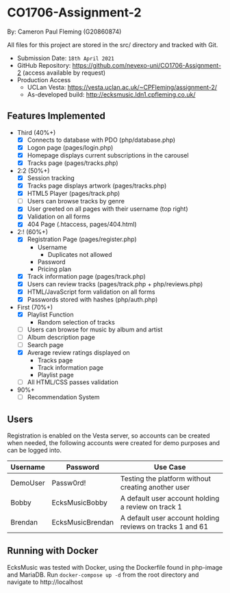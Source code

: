 # CO1706-Assignment-2
By: Cameron Paul Fleming (G20860874)

All files for this project are stored in the src/ directory and tracked with Git.

- Submission Date: `18th April 2021`
- GitHub Repository: https://github.com/nevexo-uni/CO1706-Assignment-2 (access available by request)
- Production Access
  - UCLan Vesta: https://vesta.uclan.ac.uk/~CPFleming/assignment-2/
  - As-developed build: http://ecksmusic.ldn1.cpfleming.co.uk/

## Features Implemented
- Third (40%+)
  - [x] Connects to database with PDO (php/database.php)
  - [x] Logon page (pages/login.php)
  - [x] Homepage displays current subscriptions in the carousel
  - [x] Tracks page (pages/tracks.php)
- 2:2 (50%+)
  - [x] Session tracking
  - [x] Tracks page displays artwork (pages/tracks.php)
  - [x] HTML5 Player (pages/track.php)
  - [ ] Users can browse tracks by genre
  - [x] User greeted on all pages with their username (top right)
  - [x] Validation on all forms
  - [x] 404 Page (.htaccess, pages/404.html)
- 2:! (60%+)
  - [x] Registration Page (pages/register.php)
    - Username
      - Duplicates not allowed
    - Password
    - Pricing plan
  - [x] Track information page (pages/track.php)
  - [x] Users can review tracks (pages/track.php + php/reviews.php)
  - [x] HTML/JavaScript form validation on all forms
  - [x] Passwords stored with hashes (php/auth.php)
- First (70%+)
  - [x] Playlist Function
    - Random selection of tracks
  - [ ] Users can browse for music by album and artist
  - [ ] Album description page
  - [ ] Search page
  - [x] Average review ratings displayed on
    - Tracks page
    - Track information page
    - Playlist page
  - [ ] All HTML/CSS passes validation
- 90%+
  - [ ] Recommendation System

## Users
Registration is enabled on the Vesta server, so accounts can be created when needed,
the following accounts were created for demo purposes and can be logged into.

| Username | Password         | Use Case                                                  |
|----------|------------------|-----------------------------------------------------------|
| DemoUser | Passw0rd!        | Testing the platform without creating another user        |
| Bobby    | EcksMusicBobby   | A default user account holding a review on track 1        |
| Brendan  | EcksMusicBrendan | A default user account holding reviews on tracks 1 and 61 |

## Running with Docker
EcksMusic was tested with Docker, using the Dockerfile found in php-image and MariaDB. Run `docker-compose up -d`
from the root directory and navigate to http://localhost